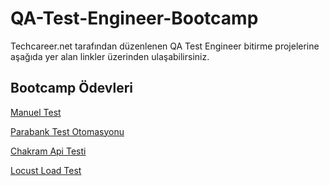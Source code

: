 # QA-Test-Engineer-Bootcamp

Techcareer.net tarafından düzenlenen QA Test Engineer bitirme projelerine aşağıda yer alan linkler üzerinden ulaşabilirsiniz.


## Bootcamp Ödevleri

[Manuel Test](https://github.com/tahacinar/Manuel-Test)

[Parabank Test Otomasyonu ](https://github.com/tahacinar/Parabank-Test-Otomasyonu)

[Chakram Api Testi](https://github.com/tahacinar/Chakram-Api-Testi)

[Locust Load Test](https://github.com/tahacinar/Locust-Load-Testing)


